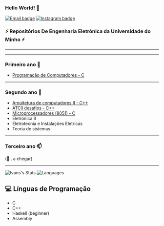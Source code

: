 ### Hello World! 👋

[![Email badge](https://img.shields.io/badge/-Email-c71610?style=for-the-badge&logo=Gmail&logoColor=white)](mailto:ivanrcastro6@gmail.com)
[![Instagram badge](https://img.shields.io/badge/-@ramoss05-critical?style=for-the-badge&logo=Instagram&logoColor=white)](https://www.instagram.com/ivanrcastro/)

### ⚡ Repositórios De Engenharia Eletrónica da Universidade do Minho ⚡
__________________________________________________________________________
__________________________________________________________________________

### Primeiro ano 🤔

- [Programação de Computadores - C](https://github.com/ivancastro87970/invaders.c)

__________________________________________________________________________
### Segundo ano 🔭

- [Arquitetura de computadores II - C++](https://github.com/ivancastro87970/UMinho-atc2)
- [ATCII desafios - C++](https://github.com/ivancastro87970/Uminho-Desafios_atc2)
- [Microprocessadores (8051) - C](https://github.com/ivancastro87970/UMinho-MicroProcessadores-8051)
- Eletrónica II
- Eletrotecnia e Instalações Eletricas
- Teoria de sistemas
 
__________________________________________________________________________
### Terceiro ano 📫
(💬.. a chegar)

__________________________________________________________________________
![Ivans's Stats](https://github-readme-stats.vercel.app/api?username=ivancastro87970&&show_icons=true&title_color=ffffff&icon_color=bb2acf&text_color=daf7dc&bg_color=151515)
![Languages](https://github-readme-stats.vercel.app/api/top-langs/?username=ivancastro87970&show_icons=true&theme=radical)

## 💻 Línguas de Programação
* C
* C++
* Haskell (beginner)
* Assembly

<!--
**ivancastro87970/ivancastro87970** is a ✨ _special_ ✨ repository because its `README.md` (this file) appears on your GitHub profile.
<!--
Here are some ideas to get you started:
<!--
- 🔭 I’m currently working on ...
- 🌱 I’m currently learning ...
- 👯 I’m looking to collaborate on ...
- 🤔 I’m looking for help with ...
- 💬 Ask me about ...
- 📫 How to reach me: ...
- 😄 Pronouns: ...
- ⚡ Fun fact: ...
-->

